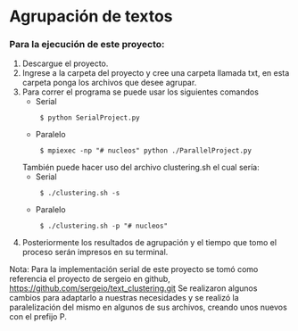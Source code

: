 # Agrupación de textos

### Para la ejecución de este proyecto:
1. Descargue el proyecto.
2. Ingrese a la carpeta del proyecto y cree una carpeta llamada txt, en esta carpeta ponga los archivos que desee agrupar.
3. Para correr el programa se puede usar los siguientes comandos 
   * Serial
       ```
        $ python SerialProject.py
       ```
   * Paralelo 
       ```
        $ mpiexec -np "# nucleos" python ./ParallelProject.py
       ```
   También puede hacer uso del archivo clustering.sh el cual sería:
    * Serial
       ```
        $ ./clustering.sh -s
       ```
    * Paralelo
       ```
        $ ./clustering.sh -p "# nucleos"
       ```
4. Posteriormente los resultados de agrupación y el tiempo que tomo el proceso serán impresos en su terminal.


Nota: Para la implementación serial de este proyecto se tomó como referencia el proyecto de sergeio en github, https://github.com/sergeio/text_clustering.git Se realizaron algunos cambios para adaptarlo a nuestras necesidades y se realizó la paralelización del mismo en algunos de sus archivos, creando unos nuevos con el prefijo P.
